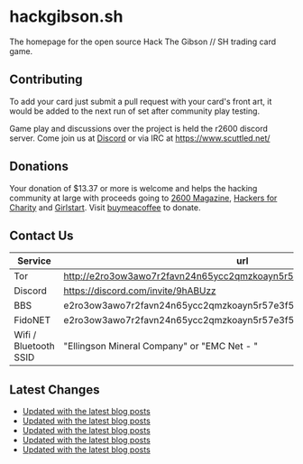 # hackgibson.sh
The homepage for the open source Hack The Gibson // SH trading card game.


## Contributing

To add your card just submit a pull request with your card's front art, it would be added to the next run of set after community play testing.

Game play and discussions over the project is held the r2600 discord server. Come join us at [Discord](https://discord.com/invite/9hABUzz) or via IRC at https://www.scuttled.net/


## Donations

Your donation of $13.37 or more is welcome and helps the hacking community at large with proceeds going to [2600 Magazine](https://2600.com/), [Hackers for Charity](https://hackersforcharity.org) and [Girlstart](https://girlstart.org).  Visit [buymeacoffee](https://www.buymeacoffee.com/hackgibson.sh) to donate.


## Contact Us

Service | url
-|-
Tor | http://e2ro3ow3awo7r2favn24n65ycc2qmzkoayn5r57e3f56nvjwdcgg32ad.onion
Discord | https://discord.com/invite/9hABUzz
BBS | e2ro3ow3awo7r2favn24n65ycc2qmzkoayn5r57e3f56nvjwdcgg32ad.onion:23
FidoNET | e2ro3ow3awo7r2favn24n65ycc2qmzkoayn5r57e3f56nvjwdcgg32ad.onion:24554
Wifi / Bluetooth SSID | "Ellingson Mineral Company" or "EMC Net - <fidonet address>"

## Latest Changes
<!-- BLOG-POST-LIST:START -->
- [Updated with the latest blog posts](https://github.com/DFW2600/hackgibson.sh/commit/c599df14f0881af2167c90943107ebfd9674d929)
- [Updated with the latest blog posts](https://github.com/DFW2600/hackgibson.sh/commit/2ececece97e208a3c84e3d42880e1b42b6d7790c)
- [Updated with the latest blog posts](https://github.com/DFW2600/hackgibson.sh/commit/e85b7c9eb4069d19ac37588130385bea489d4b92)
- [Updated with the latest blog posts](https://github.com/DFW2600/hackgibson.sh/commit/215f32357c05e79b3b92feea6aeb38d41d77f6c1)
- [Updated with the latest blog posts](https://github.com/DFW2600/hackgibson.sh/commit/c00ddeb6bdd24e7bf50ab217e72415ba3090a9e6)
<!-- BLOG-POST-LIST:END -->
